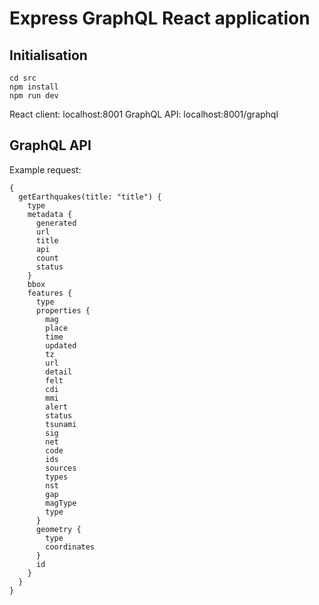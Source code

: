 # Express GraphQL React application
## Initialisation
`cd src`  
`npm install`  
`npm run dev`  

React client: localhost:8001
GraphQL API: localhost:8001/graphql  

## GraphQL API
Example request:  
```
{
  getEarthquakes(title: "title") {
    type
    metadata {
      generated
      url
      title
      api
      count
      status
    }
    bbox
    features {
      type
      properties {
        mag
        place
        time
        updated
        tz
        url
        detail
        felt
        cdi
        mmi
        alert
        status
        tsunami
        sig
        net
        code
        ids
        sources
        types
        nst
        gap
        magType
        type
      }
      geometry {
        type
        coordinates
      }
      id
    }
  }
}
```
